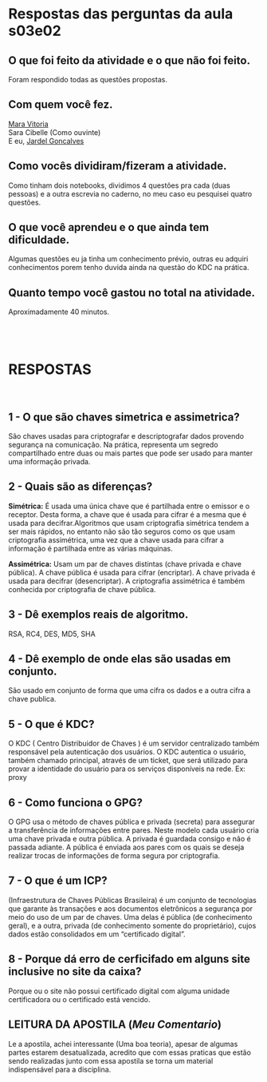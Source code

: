 # Respostas das perguntas da aula s03e02

## O que foi feito da atividade e o que não foi feito.
Foram respondido todas as questões propostas.
## Com quem você fez.
[Mara Vitoria](https://github.com/maravitoria04)<br>
Sara Cibelle (Como ouvinte)<br>
E eu, [Jardel Goncalves](https://github.com/JardelGoncalves)<br>

## Como vocês dividiram/fizeram a atividade.
Como tinham dois notebooks, dividimos 4 questões pra cada (duas pessoas) e a outra escrevia no caderno, no meu caso eu pesquisei quatro questões.
## O que você aprendeu e o que ainda tem dificuldade.
Algumas questões eu ja tinha um conhecimento prévio, outras eu adquiri conhecimentos porem tenho duvida ainda na questão do KDC na prática.
## Quanto tempo você gastou no total na atividade.
Aproximadamente 40 minutos.
<br>
<br>
<br>
<br>
# RESPOSTAS
<br>

## 1 - O que são chaves simetrica e assimetrica?<br>
São  chaves usadas  para criptografar e descriptografar dados  provendo segurança na comunicação. Na prática, representa um segredo compartilhado entre duas ou mais partes que pode ser usado para manter uma  informação privada.<br>

## 2 - Quais são as diferenças? 
**Simétrica:** É usada uma única chave que é partilhada entre o emissor e o receptor. Desta forma, a chave que é usada para cifrar é a mesma que é usada para decifrar.Algoritmos que usam criptografia simétrica tendem a ser mais rápidos, no entanto não são tão seguros como os que usam criptografia assimétrica, uma vez que a chave usada para cifrar a informação é partilhada entre as várias máquinas.<br>

**Assimétrica:** Usam um par de chaves distintas (chave privada e chave pública). A chave pública é usada para cifrar (encriptar). A chave privada é usada para decifrar (desencriptar). A criptografia assimétrica é também conhecida por criptografia de chave pública.<br>

## 3 - Dê exemplos reais de algoritmo. 
RSA, RC4, DES, MD5, SHA <br>

## 4 - Dê exemplo de onde elas são usadas em conjunto. 
São usado em conjunto de forma que uma cifra os dados e a outra cifra a chave publica.


## 5 - O que é KDC? 
O KDC ( Centro Distribuidor de Chaves ) é um servidor centralizado também responsável pela autenticação dos usuários. O KDC autentica o usuário, também chamado principal, através de um ticket, que será utilizado para provar a identidade do usuário para os serviços disponíveis na rede. Ex: proxy


## 6 - Como funciona o GPG? 
 O GPG usa o método de chaves pública e privada (secreta) para assegurar a transferência de informações entre pares. Neste modelo cada usuário cria uma chave privada e outra pública. A privada é guardada consigo e não é passada adiante. A pública é enviada aos pares com os quais se deseja realizar trocas de informações de forma segura por criptografia.

## 7 - O que é um ICP?
(Infraestrutura de Chaves Públicas Brasileira)
é um conjunto de tecnologias  que garante às transações e aos documentos eletrônicos a segurança por meio do uso de um par de chaves. Uma delas é pública (de conhecimento geral), e a outra, privada (de conhecimento somente do proprietário), cujos dados estão consolidados em um “certificado digital”.

## 8 - Porque dá erro de cerficifado em alguns site inclusive no site da caixa?
Porque ou o site não possui certificado digital com alguma unidade certificadora ou o certificado está vencido.


## LEITURA DA APOSTILA (*Meu Comentario*)
Le a apostila, achei interessante (Uma boa teoria), apesar de algumas partes estarem desatualizada, acredito que com essas praticas que estão sendo realizadas junto com essa apostila se torna um material indispensável para a disciplina.
